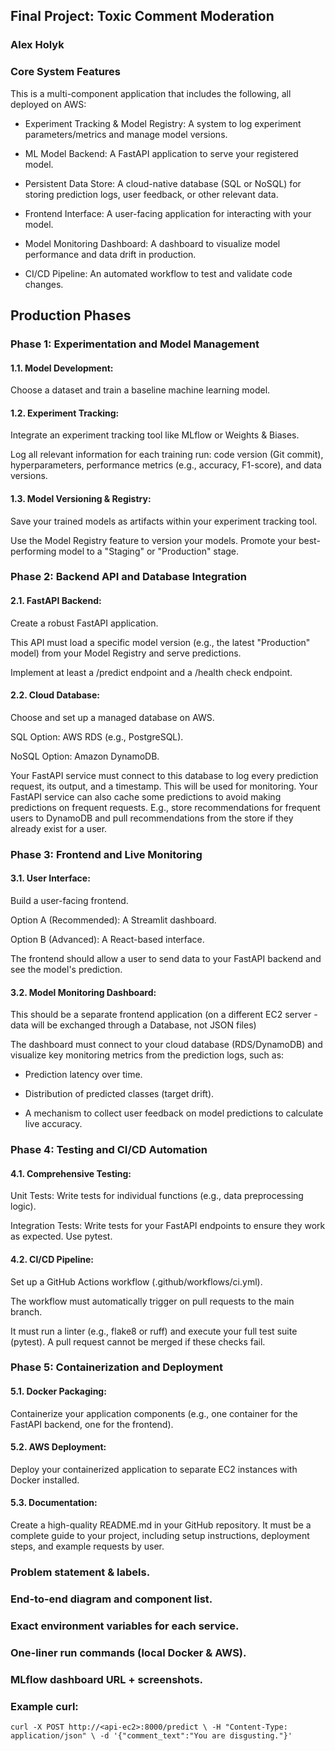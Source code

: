 ## Final Project: Toxic Comment Moderation

### Alex Holyk

### Core System Features

This is a multi-component application that includes the following, all deployed on AWS:

- Experiment Tracking & Model Registry: A system to log experiment parameters/metrics and manage model versions.

- ML Model Backend: A FastAPI application to serve your registered model.

- Persistent Data Store: A cloud-native database (SQL or NoSQL) for storing prediction logs, user feedback, or other relevant data.

- Frontend Interface: A user-facing application for interacting with your model.

- Model Monitoring Dashboard: A dashboard to visualize model performance and data drift in production.

- CI/CD Pipeline: An automated workflow to test and validate code changes.

## Production Phases

### Phase 1: Experimentation and Model Management

#### 1.1. Model Development:

Choose a dataset and train a baseline machine learning model.

#### 1.2. Experiment Tracking:

Integrate an experiment tracking tool like MLflow or Weights & Biases.

Log all relevant information for each training run: code version (Git commit), hyperparameters, performance metrics (e.g., accuracy, F1-score), and data versions.

#### 1.3. Model Versioning & Registry:

Save your trained models as artifacts within your experiment tracking tool.

Use the Model Registry feature to version your models. Promote your best-performing model to a "Staging" or "Production" stage.

### Phase 2: Backend API and Database Integration

#### 2.1. FastAPI Backend:

Create a robust FastAPI application.

This API must load a specific model version (e.g., the latest "Production" model) from your Model Registry and serve predictions.

Implement at least a /predict endpoint and a /health check endpoint.

#### 2.2. Cloud Database:

Choose and set up a managed database on AWS.

SQL Option: AWS RDS (e.g., PostgreSQL).

NoSQL Option: Amazon DynamoDB.

Your FastAPI service must connect to this database to log every prediction request, its output, and a timestamp. This will be used for monitoring. Your FastAPI service can also cache some predictions to avoid making predictions on frequent requests. E.g., store recommendations for frequent users to DynamoDB and pull recommendations from the store if they already exist for a user.

### Phase 3: Frontend and Live Monitoring

#### 3.1. User Interface:

Build a user-facing frontend.

Option A (Recommended): A Streamlit dashboard.

Option B (Advanced): A React-based interface.

The frontend should allow a user to send data to your FastAPI backend and see the model's prediction.

#### 3.2. Model Monitoring Dashboard:

This should be a separate frontend application (on a different EC2 server - data will be exchanged through a Database, not JSON files)

The dashboard must connect to your cloud database (RDS/DynamoDB) and visualize key monitoring metrics from the prediction logs, such as:

- Prediction latency over time.

- Distribution of predicted classes (target drift).

- A mechanism to collect user feedback on model predictions to calculate live accuracy.

### Phase 4: Testing and CI/CD Automation

#### 4.1. Comprehensive Testing:

Unit Tests: Write tests for individual functions (e.g., data preprocessing logic).

Integration Tests: Write tests for your FastAPI endpoints to ensure they work as expected. Use pytest.

#### 4.2. CI/CD Pipeline:

Set up a GitHub Actions workflow (.github/workflows/ci.yml).

The workflow must automatically trigger on pull requests to the main branch.

It must run a linter (e.g., flake8 or ruff) and execute your full test suite (pytest). A pull request cannot be merged if these checks fail.

### Phase 5: Containerization and Deployment

#### 5.1. Docker Packaging:

Containerize your application components (e.g., one container for the FastAPI backend, one for the frontend).

#### 5.2. AWS Deployment:

Deploy your containerized application to separate EC2 instances with Docker installed.

#### 5.3. Documentation:

Create a high-quality README.md in your GitHub repository. It must be a complete guide to your project, including setup instructions, deployment steps, and example requests by user.

### Problem statement & labels.

### End-to-end diagram and component list.

### Exact environment variables for each service.

### One-liner run commands (local Docker & AWS).

### MLflow dashboard URL + screenshots.

### Example curl:

`curl -X POST http://<api-ec2>:8000/predict \
  -H "Content-Type: application/json" \
  -d '{"comment_text":"You are disgusting."}'`